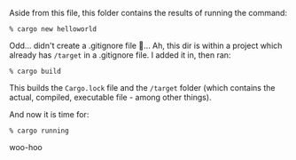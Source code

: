Aside from this file, this folder contains the results of running the command:

```
% cargo new helloworld
```

Odd... didn't create a .gitignore file 🤔... Ah, this dir is within a project which already has `/target` in a .gitignore file.  I added it in, then ran:

```
% cargo build
```

This builds the `Cargo.lock` file and the `/target` folder (which contains the actual, compiled, executable file - among other things).

And now it is time for:

```
% cargo running
```

woo-hoo
